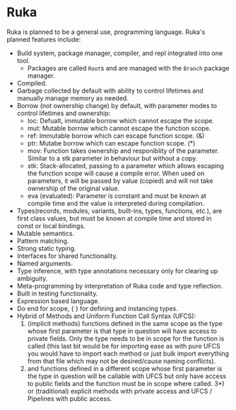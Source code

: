 # Ruka

Ruka is planned to be a general use, programming language. Ruka's planned features include:
- Build system, package manager, compiler, and repl integrated into one tool.
  - Packages are called `Root`s and are managed with the `Branch` package manager.
- Compiled.
- Garbage collected by default with ability to control lifetimes and manually manage memory as needed.
- Borrow (not ownership change) by default, with parameter modes to control lifetimes and ownership:
  - loc: Defualt, immutable borrow which cannot escape the scope.
  - mut: Mutable borrow which cannot escape the function scope.
  - ref: Immutable borrow which can escape function scope. (&)
  - ptr: Mutabe borrow which can escape function scope. (*)
  - mov: Function takes ownership and responiblity of the parameter. Similar to a stk parameter in behaviour but without a copy.
  - stk: Stack-allocated, passing to a parameter which allows escaping the function scope will cause a compile error. When used on parameters, it will be passed by value (copied) and will not take ownership of the original value.
  - eva (evaluated): Parameter is constant and must be known at compile time and the value is interpreted during compilation.
- Types(records, modules, variants, built-ins, types, functions, etc.), are first class values, but must be known at compile time and stored in const or local bindings.
- Mutable semantics.
- Pattern matching.
- Strong static typing.
- Interfaces for shared functionality.
- Named arguments.
- Type inference, with type annotations necessary only for clearing up ambiguity.
- Meta-programming by interpretation of Ruka code and type reflection.
- Built in testing functionality.
- Expression based language.
- Do end for scope, { } for defining and instancing types.
- Hybrid of Methods and Uniform Function Call Syntax (UFCS):
  1) (implicit methods) functions defined in the same scope as the type whose first parameter is that type in question will have access to private fields. Only the type needs to be in scope for the function is called (this last bit would be for importing ease as with pure UFCS you would have to import each method or just bulk import everything from that file which may not be desired/cause naming conflicts).
  2) and functions defined in a different scope whose first parameter is the type in question will be callable with UFCS but only have access to public fields and the function must be in scope where called.
  3*) or (traditional) explicit methods with private access and UFCS / Pipelines with public access.

